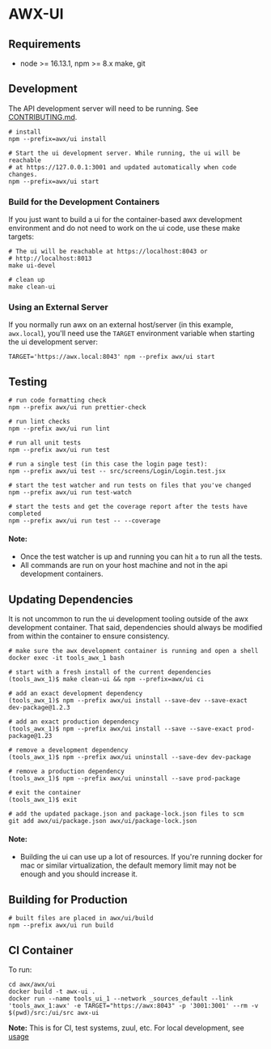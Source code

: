 # AWX-UI

## Requirements
- node >= 16.13.1, npm >= 8.x make, git

## Development
The API development server will need to be running. See [CONTRIBUTING.md](../../CONTRIBUTING.md).

```shell
# install
npm --prefix=awx/ui install

# Start the ui development server. While running, the ui will be reachable
# at https://127.0.0.1:3001 and updated automatically when code changes.
npm --prefix=awx/ui start
```

### Build for the Development Containers
If you just want to build a ui for the container-based awx development
environment and do not need to work on the ui code, use these make targets:

```shell
# The ui will be reachable at https://localhost:8043 or
# http://localhost:8013
make ui-devel 

# clean up 
make clean-ui
```

### Using an External Server
If you normally run awx on an external host/server (in this example, `awx.local`),
you'll need use the `TARGET` environment variable when starting the ui development
server:

```shell
TARGET='https://awx.local:8043' npm --prefix awx/ui start
```

## Testing
```shell
# run code formatting check
npm --prefix awx/ui run prettier-check

# run lint checks
npm --prefix awx/ui run lint

# run all unit tests
npm --prefix awx/ui run test

# run a single test (in this case the login page test):
npm --prefix awx/ui test -- src/screens/Login/Login.test.jsx

# start the test watcher and run tests on files that you've changed
npm --prefix awx/ui run test-watch

# start the tests and get the coverage report after the tests have completed
npm --prefix awx/ui run test -- --coverage
```
#### Note:
- Once the test watcher is up and running you can hit `a` to run all the tests.
- All commands are run on your host machine and not in the api development containers.


## Updating Dependencies
It is not uncommon to run the ui development tooling outside of the awx development
container. That said, dependencies should always be modified from within the
container to ensure consistency.

```shell
# make sure the awx development container is running and open a shell
docker exec -it tools_awx_1 bash

# start with a fresh install of the current dependencies
(tools_awx_1)$ make clean-ui && npm --prefix=awx/ui ci

# add an exact development dependency
(tools_awx_1)$ npm --prefix awx/ui install --save-dev --save-exact dev-package@1.2.3

# add an exact production dependency
(tools_awx_1)$ npm --prefix awx/ui install --save --save-exact prod-package@1.23

# remove a development dependency
(tools_awx_1)$ npm --prefix awx/ui uninstall --save-dev dev-package

# remove a production dependency
(tools_awx_1)$ npm --prefix awx/ui uninstall --save prod-package

# exit the container
(tools_awx_1)$ exit

# add the updated package.json and package-lock.json files to scm
git add awx/ui/package.json awx/ui/package-lock.json
```
#### Note:
- Building the ui can use up a lot of resources. If you're running docker for mac or similar
virtualization, the default memory limit may not be enough and you should increase it.

## Building for Production
```shell
# built files are placed in awx/ui/build
npm --prefix awx/ui run build
```

## CI Container

To run:

```shell
cd awx/awx/ui
docker build -t awx-ui .
docker run --name tools_ui_1 --network _sources_default --link 'tools_awx_1:awx' -e TARGET="https://awx:8043" -p '3001:3001' --rm -v $(pwd)/src:/ui/src awx-ui
```

**Note:** This is for CI, test systems, zuul, etc. For local development, see [usage](https://github.com/ansible/awx/blob/devel/awx/ui/README.md#Development)
